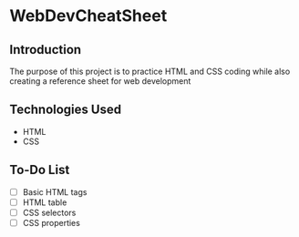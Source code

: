 # WebDevCheatSheet

## Introduction

The purpose of this project is to practice HTML and CSS coding while also creating a reference sheet for web development

## Technologies Used

* HTML
* CSS

## To-Do List

-[ ] Basic HTML tags    
-[ ] HTML table  
-[ ] CSS selectors   
-[ ] CSS properties  
